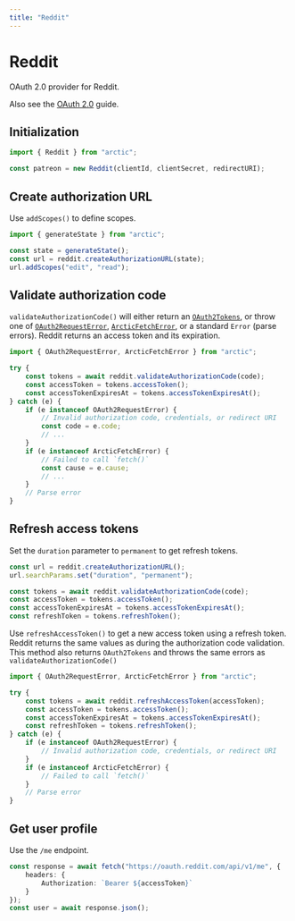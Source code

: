 ```yaml
---
title: "Reddit"
---
```


# Reddit

OAuth 2.0 provider for Reddit.

Also see the [OAuth 2.0](/guides/oauth2) guide.

## Initialization

```ts
import { Reddit } from "arctic";

const patreon = new Reddit(clientId, clientSecret, redirectURI);
```

## Create authorization URL

Use `addScopes()` to define scopes.

```ts
import { generateState } from "arctic";

const state = generateState();
const url = reddit.createAuthorizationURL(state);
url.addScopes("edit", "read");
```

## Validate authorization code

`validateAuthorizationCode()` will either return an [`OAuth2Tokens`](/reference/main/OAuth2Tokens), or throw one of [`OAuth2RequestError`](/reference/main/OAuth2RequestError), [`ArcticFetchError`](/reference/main/ArcticFetchError), or a standard `Error` (parse errors). Reddit returns an access token and its expiration.

```ts
import { OAuth2RequestError, ArcticFetchError } from "arctic";

try {
	const tokens = await reddit.validateAuthorizationCode(code);
	const accessToken = tokens.accessToken();
	const accessTokenExpiresAt = tokens.accessTokenExpiresAt();
} catch (e) {
	if (e instanceof OAuth2RequestError) {
		// Invalid authorization code, credentials, or redirect URI
		const code = e.code;
		// ...
	}
	if (e instanceof ArcticFetchError) {
		// Failed to call `fetch()`
		const cause = e.cause;
		// ...
	}
	// Parse error
}
```

## Refresh access tokens

Set the `duration` parameter to `permanent` to get refresh tokens.

```ts
const url = reddit.createAuthorizationURL();
url.searchParams.set("duration", "permanent");
```

```ts
const tokens = await reddit.validateAuthorizationCode(code);
const accessToken = tokens.accessToken();
const accessTokenExpiresAt = tokens.accessTokenExpiresAt();
const refreshToken = tokens.refreshToken();
```

Use `refreshAccessToken()` to get a new access token using a refresh token. Reddit returns the same values as during the authorization code validation. This method also returns `OAuth2Tokens` and throws the same errors as `validateAuthorizationCode()`

```ts
import { OAuth2RequestError, ArcticFetchError } from "arctic";

try {
	const tokens = await reddit.refreshAccessToken(accessToken);
	const accessToken = tokens.accessToken();
	const accessTokenExpiresAt = tokens.accessTokenExpiresAt();
	const refreshToken = tokens.refreshToken();
} catch (e) {
	if (e instanceof OAuth2RequestError) {
		// Invalid authorization code, credentials, or redirect URI
	}
	if (e instanceof ArcticFetchError) {
		// Failed to call `fetch()`
	}
	// Parse error
}
```

## Get user profile

Use the `/me` endpoint.

```ts
const response = await fetch("https://oauth.reddit.com/api/v1/me", {
	headers: {
		Authorization: `Bearer ${accessToken}`
	}
});
const user = await response.json();
```
